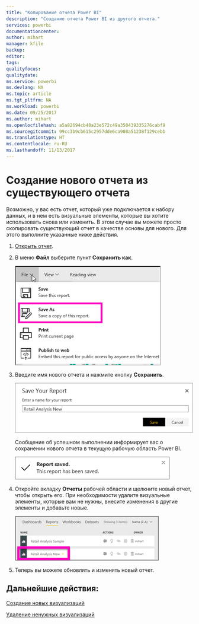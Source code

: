 ```yaml
---
title: "Копирование отчета Power BI"
description: "Создание отчета Power BI из другого отчета."
services: powerbi
documentationcenter: 
author: mihart
manager: kfile
backup: 
editor: 
tags: 
qualityfocus: 
qualitydate: 
ms.service: powerbi
ms.devlang: NA
ms.topic: article
ms.tgt_pltfrm: NA
ms.workload: powerbi
ms.date: 09/25/2017
ms.author: mihart
ms.openlocfilehash: a5a82694cb48a23e572c49a350439335276cabf9
ms.sourcegitcommit: 99cc3b9cb615c2957dde6ca908a51238f129cebb
ms.translationtype: HT
ms.contentlocale: ru-RU
ms.lasthandoff: 11/13/2017
---
```

# <a name="create-a-new-report-from-an-existing-report"></a>Создание нового отчета из существующего отчета
Возможно, у вас есть отчет, который уже подключается к набору данных, и в нем есть визуальные элементы, которые вы хотите использовать снова или изменить.  В этом случае вы можете просто скопировать существующий отчет в качестве основы для нового.  Для этого выполните указанные ниже действия.

1. [Открыть отчет](service-report-open-in-reading-view.md).
2. В меню **Файл** выберите пункт **Сохранить как**.
   
   ![](media/power-bi-report-copy/powerbi-save-as.png)
3. Введите имя нового отчета и нажмите кнопку **Сохранить**.
   
   ![](media/power-bi-report-copy/savereport.png)
   
   Сообщение об успешном выполнении информирует вас о сохранении нового отчета в текущую рабочую область Power BI.
   
   ![](media/power-bi-report-copy/savesuccess1.png)
4. Откройте вкладку **Отчеты** рабочей области и щелкните новый отчет, чтобы открыть его. При необходимости удалите визуальные элементы, которые вам не нужны, внесите изменения в другие элементы и добавьте новые.
   
   ![](media/power-bi-report-copy/power-bi-workspace.png)
5. Теперь вы можете обновлять и изменять новый отчет.

## <a name="next-steps"></a>Дальнейшие действия:
[Создание новых визуализаций](power-bi-report-add-visualizations-ii.md)

[Удаление ненужных визуализаций](service-delete.md)

